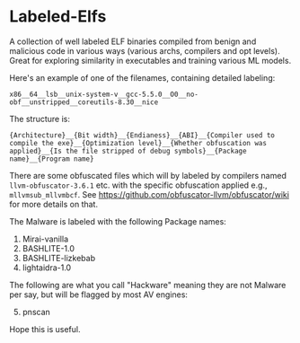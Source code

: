 # Labeled-Elfs
A collection of well labeled ELF binaries compiled from benign and malicious code in various ways (various archs, compilers and opt levels). Great for exploring similarity in executables and training various ML models.

Here's an example of one of the filenames, containing detailed labeling:

`x86__64__lsb__unix-system-v__gcc-5.5.0__O0__no-obf__unstripped__coreutils-8.30__nice`

The structure is: 

`{Architecture}__{Bit width}__{Endianess}__{ABI}__{Compiler used to compile the exe}__{Optimization level}__{Whether obfuscation was applied}__{Is the file stripped of debug symbols}__{Package name}__{Program name}`

There are some obfuscated files which will by labeled by compilers named `llvm-obfuscator-3.6.1` etc. with the specific obfuscation applied e.g., `mllvmsub_mllvmbcf`. See https://github.com/obfuscator-llvm/obfuscator/wiki for more details on that.

The Malware is labeled with the following Package names:
1. Mirai-vanilla
2. BASHLITE-1.0
3. BASHLITE-lizkebab
4. lightaidra-1.0

The following are what you call "Hackware" meaning they are not Malware per say, but will be flagged by most AV engines:

5. pnscan  
  
Hope this is useful. 
